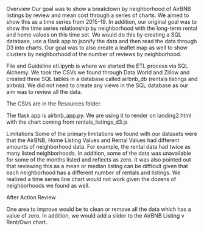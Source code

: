 Overview
Our goal was to show a breakdown by neighborhood of AirBNB listings by review and mean cost through a series of charts. We aimed to show this as a time series from 2015-19. In addition, our original goal was to show the time series relationship by neighborhood with the long-term rental and home values on this time set. We would do this by creating a SQL database, use a flask app to jsonify the data and then read the data through D3 into charts. Our goal was to also create a leaflet map as well to show clusters by neighborhood of the number of reviews by neighborhood.

File and Guideline
etl.ipynb is where we started the ETL process via SQL Alchemy. We took the CSVs we found through Data World and Zillow and created three SQL tables in a database called airbnb_db (rentals listings and airbnb). We did not need to create any views in the SQL database as our aim was to review all the data.

The CSVs are in the Resources folder.

The flask app is airbnb_app.py. We are using it to render on landing2.html with the chart coming from rentals_listings_d3.js

Limitations
Some of the primary limitations we found with our datasets were that the AirBNB, Home Listing Values and Rental Values had different amounts of neighborhood data. For example, the rental data had twice as many listed neighborhoods. In addition, some of the data was unavailable for some of the months listed and reflects as zero. It was also pointed out that reviewing this as a mean or median listing can be difficult given that each neighborhood has a different number of rentals and listings. We realized a time series line chart would not work given the dozens of neighborhoods we found as well.


After Action Review

One area to improve would be to clean or remove all the data which has a value of zero. In addition, we would add a slider to the AirBNB Listing v Rent/Own chart.